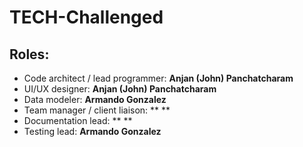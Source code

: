 # TECH-Challenged
## Roles:
* Code architect / lead programmer: **Anjan (John) Panchatcharam**
* UI/UX designer: **Anjan (John) Panchatcharam**
* Data modeler: **Armando Gonzalez**
* Team manager / client liaison: ** **
* Documentation lead: ** **
* Testing lead: **Armando Gonzalez**
